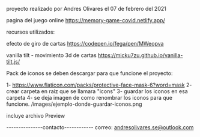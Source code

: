 proyecto realizado por Andres Olivares el 07 de febrero del 2021

pagina del juego online
https://memory-game-covid.netlify.app/

recursos utilizados:

efecto de giro de cartas
https://codepen.io/fega/pen/MWeopva

vanilla tilt - movimiento 3d de cartas
https://micku7zu.github.io/vanilla-tilt.js/

Pack de iconos se deben descargar para que funcione el proyecto:

1- https://www.flaticon.com/packs/protective-face-mask-6?word=mask
2- crear carpeta en raiz que se llamara "icons"
3- guardar los iconos en esa carpeta
4- se deja imagen de como renombrar los iconos para que funcione. /images/ejemplo-donde-guardar-iconos.png

incluye archivo Preview

---------------contacto------------
correo: andresolivares.se@outlook.com 

